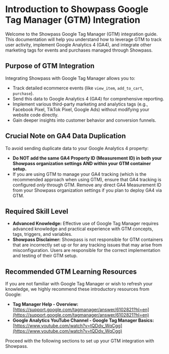 # Introduction to Showpass Google Tag Manager (GTM) Integration

Welcome to the Showpass Google Tag Manager (GTM) integration guide. This documentation will help you understand how to leverage GTM to track user activity, implement Google Analytics 4 (GA4), and integrate other marketing tags for events and purchases managed through Showpass.

## Purpose of GTM Integration

Integrating Showpass with Google Tag Manager allows you to:

- Track detailed ecommerce events (like `view_item`, `add_to_cart`, `purchase`).
- Send this data to Google Analytics 4 (GA4) for comprehensive reporting.
- Implement various third-party marketing and analytics tags (e.g., Facebook Pixel, TikTok Pixel, Google Ads) without modifying your website code directly.
- Gain deeper insights into customer behavior and conversion funnels.

## Crucial Note on GA4 Data Duplication

To avoid sending duplicate data to your Google Analytics 4 property:

- **Do NOT add the same GA4 Property ID (Measurement ID) in both your Showpass organization settings AND within your GTM container setup.**
- If you are using GTM to manage your GA4 tracking (which is the recommended approach when using GTM), ensure that GA4 tracking is configured _only_ through GTM. Remove any direct GA4 Measurement ID from your Showpass organization settings if you plan to deploy GA4 via GTM.

## Required Skill Level

- **Advanced Knowledge:** Effective use of Google Tag Manager requires advanced knowledge and practical experience with GTM concepts, tags, triggers, and variables.
- **Showpass Disclaimer:** Showpass is not responsible for GTM containers that are incorrectly set up or for any tracking issues that may arise from misconfiguration. Users are responsible for the correct implementation and testing of their GTM setup.

## Recommended GTM Learning Resources

If you are not familiar with Google Tag Manager or wish to refresh your knowledge, we highly recommend these introductory resources from Google:

- **Tag Manager Help - Overview:** [https://support.google.com/tagmanager/answer/6102821?hl=en](https://support.google.com/tagmanager/answer/6102821?hl=en)
- **Google Analytics YouTube Channel - Google Tag Manager Basics:** [https://www.youtube.com/watch?v=tQDdv_WqCgg](https://www.youtube.com/watch?v=tQDdv_WqCgg)

Proceed with the following sections to set up your GTM integration with Showpass.
